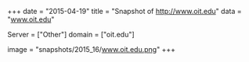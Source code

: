 
+++
date = "2015-04-19"
title = "Snapshot of http://www.oit.edu"
data = "www.oit.edu"

Server = ["Other"]
domain = ["oit.edu"]

  image = "snapshots/2015_16/www.oit.edu.png"
+++
#
